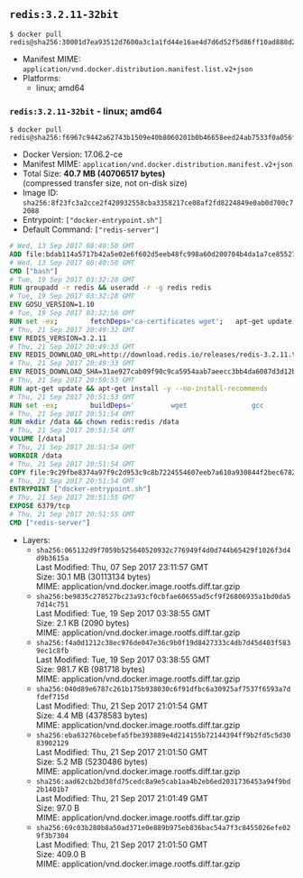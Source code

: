 ## `redis:3.2.11-32bit`

```console
$ docker pull redis@sha256:30001d7ea93512d7600a3c1a1fd44e16ae4d7d6d52f5d86ff10ad888d22ff028
```

-	Manifest MIME: `application/vnd.docker.distribution.manifest.list.v2+json`
-	Platforms:
	-	linux; amd64

### `redis:3.2.11-32bit` - linux; amd64

```console
$ docker pull redis@sha256:f6967c9442a62743b1509e40b8060201b0b46658eed24ab7533f0a056f52beab
```

-	Docker Version: 17.06.2-ce
-	Manifest MIME: `application/vnd.docker.distribution.manifest.v2+json`
-	Total Size: **40.7 MB (40706517 bytes)**  
	(compressed transfer size, not on-disk size)
-	Image ID: `sha256:8f23fc3a2cce2f420932558cba3358217ce08af2fd8224849e0ab0d700c72088`
-	Entrypoint: `["docker-entrypoint.sh"]`
-	Default Command: `["redis-server"]`

```dockerfile
# Wed, 13 Sep 2017 08:40:50 GMT
ADD file:bdab114a5717b42a5e02e6f602d5eeb48fc998a60d200704b4da1a7ce8552775 in / 
# Wed, 13 Sep 2017 08:40:50 GMT
CMD ["bash"]
# Tue, 19 Sep 2017 03:32:28 GMT
RUN groupadd -r redis && useradd -r -g redis redis
# Tue, 19 Sep 2017 03:32:28 GMT
ENV GOSU_VERSION=1.10
# Tue, 19 Sep 2017 03:32:56 GMT
RUN set -ex; 		fetchDeps='ca-certificates wget'; 	apt-get update; 	apt-get install -y --no-install-recommends $fetchDeps; 	rm -rf /var/lib/apt/lists/*; 		dpkgArch="$(dpkg --print-architecture | awk -F- '{ print $NF }')"; 	wget -O /usr/local/bin/gosu "https://github.com/tianon/gosu/releases/download/$GOSU_VERSION/gosu-$dpkgArch"; 	wget -O /usr/local/bin/gosu.asc "https://github.com/tianon/gosu/releases/download/$GOSU_VERSION/gosu-$dpkgArch.asc"; 	export GNUPGHOME="$(mktemp -d)"; 	gpg --keyserver ha.pool.sks-keyservers.net --recv-keys B42F6819007F00F88E364FD4036A9C25BF357DD4; 	gpg --batch --verify /usr/local/bin/gosu.asc /usr/local/bin/gosu; 	rm -r "$GNUPGHOME" /usr/local/bin/gosu.asc; 	chmod +x /usr/local/bin/gosu; 	gosu nobody true; 		apt-get purge -y --auto-remove $fetchDeps
# Thu, 21 Sep 2017 20:49:32 GMT
ENV REDIS_VERSION=3.2.11
# Thu, 21 Sep 2017 20:49:33 GMT
ENV REDIS_DOWNLOAD_URL=http://download.redis.io/releases/redis-3.2.11.tar.gz
# Thu, 21 Sep 2017 20:49:33 GMT
ENV REDIS_DOWNLOAD_SHA=31ae927cab09f90c9ca5954aab7aeecc3bb4da6087d3d12ba0a929ceb54081b5
# Thu, 21 Sep 2017 20:50:53 GMT
RUN apt-get update && apt-get install -y --no-install-recommends 		libc6-i386 	&& rm -rf /var/lib/apt/lists/*
# Thu, 21 Sep 2017 20:51:53 GMT
RUN set -ex; 		buildDeps=' 		wget 				gcc 		gcc-multilib 		libc6-dev-i386 		make 	'; 	apt-get update; 	apt-get install -y $buildDeps --no-install-recommends; 	rm -rf /var/lib/apt/lists/*; 		wget -O redis.tar.gz "$REDIS_DOWNLOAD_URL"; 	echo "$REDIS_DOWNLOAD_SHA *redis.tar.gz" | sha256sum -c -; 	mkdir -p /usr/src/redis; 	tar -xzf redis.tar.gz -C /usr/src/redis --strip-components=1; 	rm redis.tar.gz; 		grep -q '^#define CONFIG_DEFAULT_PROTECTED_MODE 1$' /usr/src/redis/src/server.h; 	sed -ri 's!^(#define CONFIG_DEFAULT_PROTECTED_MODE) 1$!\1 0!' /usr/src/redis/src/server.h; 	grep -q '^#define CONFIG_DEFAULT_PROTECTED_MODE 0$' /usr/src/redis/src/server.h; 		make -C /usr/src/redis -j "$(nproc)" 32bit; 	make -C /usr/src/redis install; 		rm -r /usr/src/redis; 		apt-get purge -y --auto-remove $buildDeps
# Thu, 21 Sep 2017 20:51:54 GMT
RUN mkdir /data && chown redis:redis /data
# Thu, 21 Sep 2017 20:51:54 GMT
VOLUME [/data]
# Thu, 21 Sep 2017 20:51:54 GMT
WORKDIR /data
# Thu, 21 Sep 2017 20:51:54 GMT
COPY file:9c29fbe8374a97f9c2d953c9c8b7224554607eeb7a610a930844f2bec678265c in /usr/local/bin/ 
# Thu, 21 Sep 2017 20:51:54 GMT
ENTRYPOINT ["docker-entrypoint.sh"]
# Thu, 21 Sep 2017 20:51:55 GMT
EXPOSE 6379/tcp
# Thu, 21 Sep 2017 20:51:55 GMT
CMD ["redis-server"]
```

-	Layers:
	-	`sha256:065132d9f7059b525640520932c776949f4d0d744b65429f1026f3d4d9b3615a`  
		Last Modified: Thu, 07 Sep 2017 23:11:57 GMT  
		Size: 30.1 MB (30113134 bytes)  
		MIME: application/vnd.docker.image.rootfs.diff.tar.gzip
	-	`sha256:be9835c278527bc23a93cf0cbfae60655ad5cf9f26806935a1bd0da57d14c751`  
		Last Modified: Tue, 19 Sep 2017 03:38:55 GMT  
		Size: 2.1 KB (2090 bytes)  
		MIME: application/vnd.docker.image.rootfs.diff.tar.gzip
	-	`sha256:f4a0d1212c38ec976de047e36c9b0f19d8427333c4db7d45d403f5839ec1c8fb`  
		Last Modified: Tue, 19 Sep 2017 03:38:55 GMT  
		Size: 981.7 KB (981718 bytes)  
		MIME: application/vnd.docker.image.rootfs.diff.tar.gzip
	-	`sha256:040d89e6787c261b175b938030c6f91dfbc6a30925af7537f6593a7dfdef715d`  
		Last Modified: Thu, 21 Sep 2017 21:01:54 GMT  
		Size: 4.4 MB (4378583 bytes)  
		MIME: application/vnd.docker.image.rootfs.diff.tar.gzip
	-	`sha256:eba63276bcebefa5fbe393889e4d214155b72144394ff9b2fd5c5d3083902129`  
		Last Modified: Thu, 21 Sep 2017 21:01:50 GMT  
		Size: 5.2 MB (5230486 bytes)  
		MIME: application/vnd.docker.image.rootfs.diff.tar.gzip
	-	`sha256:aad62cb2bd38fd75cedc8a9e5cab1aa4b2eb6ed2031736453a94f9bd2b1401b7`  
		Last Modified: Thu, 21 Sep 2017 21:01:49 GMT  
		Size: 97.0 B  
		MIME: application/vnd.docker.image.rootfs.diff.tar.gzip
	-	`sha256:69c03b280b8a50ad371e0e889b975eb836bac54a7f3c8455026efe029f3b7304`  
		Last Modified: Thu, 21 Sep 2017 21:01:50 GMT  
		Size: 409.0 B  
		MIME: application/vnd.docker.image.rootfs.diff.tar.gzip

